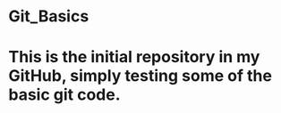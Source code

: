# Git_Basics

# This is the initial repository in my GitHub, simply testing some of the basic git code.
